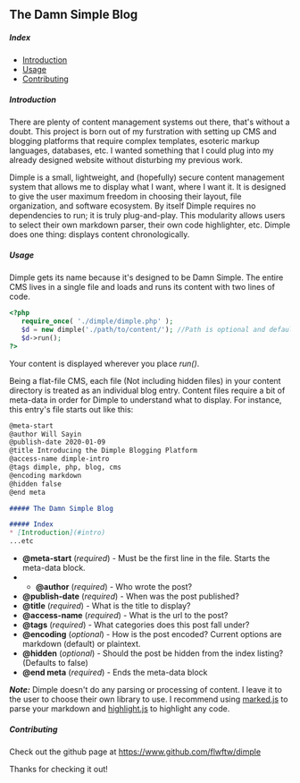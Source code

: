 The Damn Simple Blog
--------------------

##### Index
* [Introduction](#intro)
* [Usage](#usage)
* [Contributing](#github)

##### <a name='intro'></a> Introduction
There are plenty of content management systems out there, that's without a doubt. This project is born out of my furstration with setting up CMS and blogging platforms that require complex templates, esoteric markup languages, databases, etc. I wanted something that I could plug into my already designed website without disturbing my previous work.

Dimple is a small, lightweight, and (hopefully) secure content management system that allows me to display what I want, where I want it. It is designed to give the user maximum freedom in choosing their layout, file organization, and software ecosystem. By itself Dimple requires no dependencies to run; it is truly plug-and-play. This modularity allows users to select their own markdown parser, their own code highlighter, etc. Dimple does one thing: displays content chronologically.

##### <a name='usage'></a>Usage
Dimple gets its name because it's designed to be Damn Simple. The entire CMS lives in a single file and loads and runs its content with two lines of code.


```php
<?php
   require_once( './dimple/dimple.php' );
   $d = new dimple('./path/to/content/'); //Path is optional and defaults to './content/'
   $d->run();
?>
```

Your content is displayed wherever you place *run()*.

Being a flat-file CMS, each file (Not including hidden files) in your content directory is treated as an individual blog entry. Content files require a bit of meta-data in order for Dimple to understand what to display. For instance, this entry's file starts out like this:


```markdown
@meta-start
@author Will Sayin
@publish-date 2020-01-09
@title Introducing the Dimple Blogging Platform
@access-name dimple-intro
@tags dimple, php, blog, cms
@encoding markdown
@hidden false
@end meta

##### The Damn Simple Blog

##### Index
* [Introduction](#intro)
...etc
```

- **@meta-start** (*required*) - Must be the first line in the file. Starts the meta-data block.
- - **@author** (*required*) - Who wrote the post?
- **@publish-date** (*required*) - When was the post published?
- **@title** (*required*) - What is the title to display?
- **@access-name** (*required*) - What is the url to the post?
- **@tags** (*required*) - What categories does this post fall under?
- **@encoding** (*optional*) - How is the post encoded? Current options are markdown (default) or plaintext.
- **@hidden** (*optional*) - Should the post be hidden from the index listing? (Defaults to false)
- **@end meta** (*required*) - Ends the meta-data block

***Note:*** Dimple doesn't do any parsing or processing of content. I leave it to the user to choose their own library to use. I recommend using [marked.js](https://marked.js.org) to parse your markdown and [highlight.js](https://highlightjs.org/) to highlight any code.

##### <a name='github'></a>Contributing
Check out the github page at https://www.github.com/flwftw/dimple

Thanks for checking it out!
